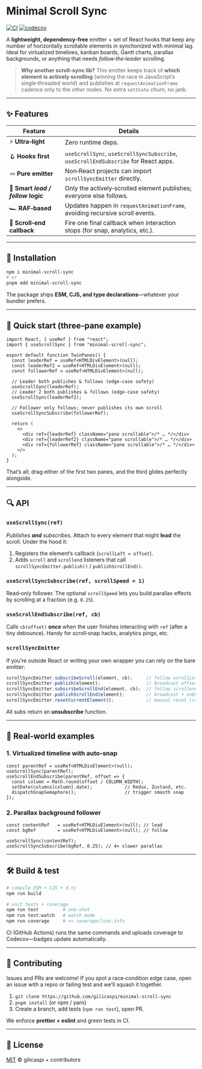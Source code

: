 # Minimal Scroll Sync

[![CI](https://github.com/gilicaspi/minimal-scroll-sync/actions/workflows/ci.yml/badge.svg)](https://github.com/gilicaspi/minimal-scroll-sync/actions/workflows/ci.yml)
[![codecov](https://codecov.io/gh/gilicaspi/minimal-scroll-sync/branch/main/graph/badge.svg)](https://codecov.io/gh/gilicaspi/minimal-scroll-sync)

A **lightweight, dependency‑free** emitter + set of React hooks that keep any number of horizontally scrollable elements in synchonized with minimal lag. Ideal for virtualized timelines, kanban boards, Gantt charts, parallax backgrounds, or anything that needs *follow‑the‑leader* scrolling.

> **Why another scroll‑sync lib?**  This emitter keeps track of **which element is actively scrolling** (winning the race in JavaScript’s single‑threaded world) and publishes at `requestAnimationFrame` cadence only to the *other* nodes.  No extra `setState` churn, no jank.

---

## ✨ Features

| Feature                            | Details                                                                           |
| ---------------------------------- | --------------------------------------------------------------------------------- |
| ⚡ **Ultra‑light**                  | Zero runtime deps.|
| 🪝 **Hooks first**                 | `useScrollSync`, `useScrollSyncSubscribe`, `useScrollEndSubscribe` for React apps. |
| 🪢 **Pure emitter**                | Non‑React projects can import `scrollSyncEmitter` directly.|
| 🧠 **Smart *lead / follow* logic** | Only the actively‑scrolled element publishes; everyone else follows.|
| 🏎️ **RAF‑based**                  | Updates happen in `requestAnimationFrame`, avoiding recursive scroll events.|
| 🛑 **Scroll‑end callback**         | Fire one final callback when interaction stops (for snap, analytics, etc.).|

---

## 🚀 Installation

```bash
npm i minimal-scroll-sync
# or
pnpm add minimal-scroll-sync
```

The package ships **ESM, CJS, and type declarations**—whatever your bundler prefers.

---

## 🏁 Quick start (three‑pane example)

```tsx
import React, { useRef } from "react";
import { useScrollSync } from "minimal-scroll-sync";

export default function TwinPanes() {
  const leaderRef = useRef<HTMLDivElement>(null);
  const leaderRef2 = useRef<HTMLDivElement>(null);
  const followerRef = useRef<HTMLDivElement>(null);

  // Leader both publishes & follows (edge‑case safety)
  useScrollSync(leaderRef);
  // Leader 2 both publishes & follows (edge‑case safety)
  useScrollSync(leaderRef2);

  // Follower only follows; never publishes its own scroll
  useScrollSyncSubscribe(followerRef);

  return (
    <>
      <div ref={leaderRef} className="pane scrollable">/* … */</div>
      <div ref={leaderRef2} className="pane scrollable">/* … */</div>
      <div ref={followerRef} className="pane scrollable">/* … */</div>
    </>
  );
}
```

That’s all; drag either of the first two panes, and the third glides perfectly alongside.

---

## 🔍 API

### `useScrollSync(ref)`

*Publishes **and** subscribes.*  Attach to every element that might **lead** the scroll.  Under the hood it:

1. Registers the element’s callback (`scrollLeft = offset`).
2. Adds `scroll` and `scrollend` listeners that call `scrollSyncEmitter.publish()` / `publishScrollEnd()`.

### `useScrollSyncSubscribe(ref, scrollSpeed = 1)`

Read‑only follower.  The optional `scrollSpeed` lets you build parallax effects by scrolling at a fraction (e.g. `0.25`).

### `useScrollEndSubscribe(ref, cb)`

Calls `cb(offset)` **once** when the user finishes interacting with `ref` (after a tiny debounce). Handy for scroll‑snap hacks, analytics pings, etc.

### `scrollSyncEmitter`

If you’re outside React or writing your own wrapper you can rely on the bare emitter:

```ts
scrollSyncEmitter.subscribeScroll(element, cb);     // follow scrollLeft
scrollSyncEmitter.publish(element);                 // broadcast offset
scrollSyncEmitter.subscribeScrollEnd(element, cb);  // follow scrollend
scrollSyncEmitter.publishScrollEnd(element);        // broadcast + onEnd
scrollSyncEmitter.resetCurrentElement();            // manual reset (rare)
```

All subs return an **unsubscribe** function.

---

## 🧩 Real‑world examples

### 1. Virtualized timeline with auto‑snap

```tsx
const parentRef = useRef<HTMLDivElement>(null);
useScrollSync(parentRef);
useScrollEndSubscribe(parentRef, offset => {
  const column = Math.round(offset / COLUMN_WIDTH);
  setDate(columns[column].date);            // Redux, Zustand, etc.
  dispatchSnapSemaphore();                  // trigger smooth snap
});
```

### 2. Parallax background follower

```tsx
const contentRef   = useRef<HTMLDivElement>(null); // lead
const bgRef        = useRef<HTMLDivElement>(null); // follow

useScrollSync(contentRef);
useScrollSyncSubscribe(bgRef, 0.25); // 4× slower parallax
```

---

## 🛠 Build & test

```bash
# compile ESM + CJS + d.ts
npm run build

# unit tests + coverage
npm run test         # one‑shot
npm run test:watch   # watch mode
npm run coverage     # => coverage/lcov.info
```

CI (GitHub Actions) runs the same commands and uploads coverage to Codecov—badges update automatically.

---

## 🙌 Contributing

Issues and PRs are welcome!  If you spot a race‑condition edge case, open an issue with a repro or failing test and we’ll squash it together.

1. `git clone https://github.com/gilicaspi/minimal-scroll-sync`
2. `pnpm install` (or npm / yarn)
3. Create a branch, add tests (`npm run test`), open PR.

We enforce **prettier + eslint** and green tests in CI.

---

## 📜 License

[MIT](LICENSE) © gilicaspi + contributors
